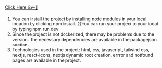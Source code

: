 [Click Here 👍✏🧿](https://main--sensational-baklava-4737b0.netlify.app/)

1) You can install the project by installing node modules in your local location by clicking npm install.
2)You can run your project to your local by typing npm run dev
3) Since the project is not dockerized, there may be problems due to the version. The necessary dependencies are available in the packagejson section.
4) Technologies used in the project: html, css, javascript, tailwind css, nextjs, react-icons, nextjs dynamic root creation, errror and notfound pages are available in the project.
